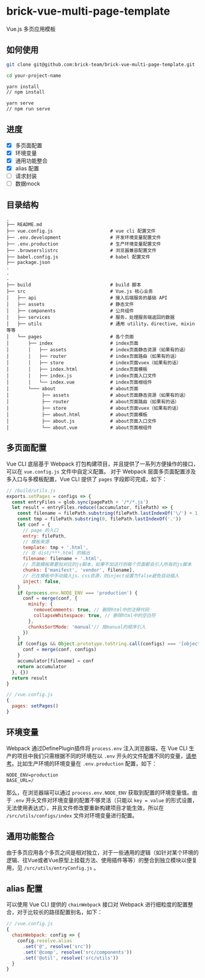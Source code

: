 # brick-vue-multi-page-template
Vue.js 多页应用模板

## 如何使用

```bash
git clone git@github.com:brick-team/brick-vue-multi-page-template.git ./your-project-name

cd your-project-name

yarn install
// npm install

yarn serve
// npm run serve
```

## 进度

- [x] 多页面配置
- [x] 环境变量
- [x] 通用功能整合
- [x] alias 配置
- [ ] 请求封装
- [ ] 数据mock

## 目录结构

```
.
├── README.md
├── vue.config.js                     # vue cli 配置文件
├── .env.development                  # 开发环境变量配置文件
├── .env.production                   # 生产环境变量配置文件
├── .browserslistrc                   # 浏览器兼容配置文件
├── babel.config.js                   # babel 配置文件
├── package.json          
.          
.          
.          
├── build                             # build 脚本
├── src                               # Vue.js 核心业务
│   ├── api                           # 接入后端服务的基础 API
│   ├── assets                        # 静态文件
│   ├── components                    # 公共组件
│   ├── services                      # 服务，处理服务端返回的数据
│   ├── utils                         # 通用 utility，directive, mixin 等等
│   └── pages                         # 各个页面
│       ├── index                     # index页面
│       │   ├── assets                # index页面静态资源（如果有的话）
│       │   ├── router                # index页面路由（如果有的话）
│       │   ├── store                 # index页面vuex（如果有的话）
│       │   ├── index.html            # index页面模板
│       │   ├── index.js              # index页面入口文件
│       │   └── index.vue             # index页面根组件
│       └─── about                    # about页面
│            ├── assets               # about页面静态资源（如果有的话）
│            ├── router               # about页面路由（如果有的话）
│            ├── store                # about页面vuex（如果有的话）
│            ├── about.html           # about页面模板
│            ├── about.js             # about页面入口文件
│            └── about.vue            # about页面根组件
```

## 多页面配置
Vue CLI 底层基于 Webpack 打包构建项目，并且提供了一系列方便操作的接口，可以在 `vue.config.js` 文件中自定义配置。
对于 Webpack 层面多页面配置涉及多入口与多模板配置，Vue CLI 提供了 `pages` 字段即可完成，如下：

```js
// /build/utils.js
exports.setPages = configs => {
  const entryFiles = glob.sync(pagePath + '/*/*.js')
  let result = entryFiles.reduce((accumulator, filePath) => {
    const filename = filePath.substring(filePath.lastIndexOf('\/') + 1, filePath.lastIndexOf('.'))
    const tmp = filePath.substring(0, filePath.lastIndexOf('.'))
    let conf = {
      // page 的入口
      entry: filePath,
      // 模板来源
      template: tmp + '.html',
      // 在 dist/***.html 的输出
      filename: filename + '.html',
      // 页面模板需要加对应的js脚本，如果不加这行则每个页面都会引入所有的js脚本
      chunks: ['manifest', 'vendor', filename],
      // 已在模板中手动插入js、css资源，则inject设置为false避免自动插入
      inject: false,
    }
    if (process.env.NODE_ENV === 'production') {
      conf = merge(conf, {
        minify: {
          removeComments: true, // 删除html中的注释代码
          collapseWhitespace: true, // 删除html中的空白符
        },
        chunksSortMode: 'manual'// 按manual的顺序引入
      })
    }
    if (configs && Object.prototype.toString.call(configs) === '[object Object]') {
      conf = merge(conf, configs)
    }
    accumulator[filename] = conf
    return accumulator
  }, {})
  return result
}

// /vue.config.js
{
  pages: setPages()
}
```

## 环境变量
Webpack 通过DefinePlugin插件将 `process.env` 注入浏览器端，在 Vue CLI 生产的项目中我们只需根据不同的环境在以 `.env` 开头的文件配置不同的变量，[请参考](https://cli.vuejs.org/guide/mode-and-env.html#environment-variables)。比如生产环境的环境变量在 `.env.production` 配置，如下：

```
NODE_ENV=production
BASE_URL=/
```

那么，在浏览器端可以通过 `process.env.NODE_ENV` 获取到配置的环境变量值。由于 `.env` 开头文件对环境变量的配置不够灵活（只能以 `key = value` 的形式设置，无法使用表达式），并且文件修改要重新构建项目才能生效，所以在 `/src/utils/configs/index` 文件对环境变量进行配置。

## 通用功能整合
由于多页应用各个多页之间是相对独立，对于一些通用的逻辑（如针对某个环境的逻辑、往Vue或者Vue原型上挂载方法、使用插件等等）的整合到独立模块以便复用，见 `/src/utils/entryConfig.js` 。

## alias 配置
可以使用 Vue CLI 提供的 `chainWebpack` 接口对 Webpack 进行细粒度的配置整合，对于比较长的路径配置别名，如下：

```js
// /vue.config.js
{
  chainWebpack: config => {
    config.resolve.alias
      .set('@', resolve('src'))
      .set('@comp', resolve('src/components'))
      .set('@util', resolve('src/utils'))
  }
}
```
